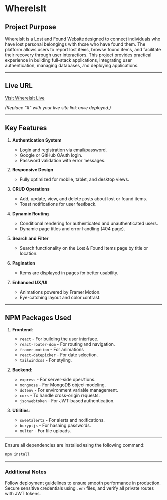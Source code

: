 # WhereIsIt

## Project Purpose
WhereIsIt is a Lost and Found Website designed to connect individuals who have lost personal belongings with those who have found them. The platform allows users to report lost items, browse found items, and facilitate their recovery through user interactions. This project provides practical experience in building full-stack applications, integrating user authentication, managing databases, and deploying applications.

---

## Live URL
[Visit WhereIsIt Live](https://whereisit-90953.web.app/)

*(Replace "#" with your live site link once deployed.)*

---

## Key Features

1. **Authentication System**
   - Login and registration via email/password.
   - Google or GitHub OAuth login.
   - Password validation with error messages.

2. **Responsive Design**
   - Fully optimized for mobile, tablet, and desktop views.

3. **CRUD Operations**
   - Add, update, view, and delete posts about lost or found items.
   - Toast notifications for user feedback.

4. **Dynamic Routing**
   - Conditional rendering for authenticated and unauthenticated users.
   - Dynamic page titles and error handling (404 page).

5. **Search and Filter**
   - Search functionality on the Lost & Found Items page by title or location.

6. **Pagination**
   - Items are displayed in pages for better usability.

7. **Enhanced UX/UI**
   - Animations powered by Framer Motion.
   - Eye-catching layout and color contrast.

---

## NPM Packages Used

1. **Frontend**:
   - `react` - For building the user interface.
   - `react-router-dom` - For routing and navigation.
   - `framer-motion` - For animations.
   - `react-datepicker` - For date selection.
   - `tailwindcss` - For styling.

2. **Backend**:
   - `express` - For server-side operations.
   - `mongoose` - For MongoDB object modeling.
   - `dotenv` - For environment variable management.
   - `cors` - To handle cross-origin requests.
   - `jsonwebtoken` - For JWT-based authentication.

3. **Utilities**:
   - `sweetalert2` - For alerts and notifications.
   - `bcryptjs` - For hashing passwords.
   - `multer` - For file uploads.

---

Ensure all dependencies are installed using the following command:

```bash
npm install
```

---

### Additional Notes
Follow deployment guidelines to ensure smooth performance in production. Secure sensitive credentials using `.env` files, and verify all private routes with JWT tokens.
